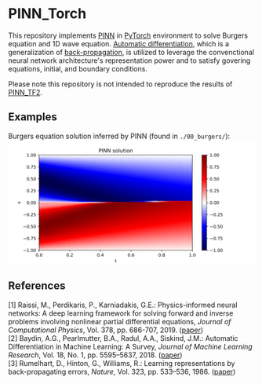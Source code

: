# PINN_Torch
This repository implements [PINN](https://doi.org/10.1016/j.jcp.2018.10.045) in [PyTorch](https://pytorch.org/) environment to solve Burgers equation and 1D wave equation. [Automatic differentiation](https://arxiv.org/abs/1502.05767), which is a generalization of [back-propagation](https://doi.org/10.1038/323533a0), is utilized to leverage the convenctional neural network architecture's representation power and to satisfy govering equations, initial, and boundary conditions. 

Please note this repository is not intended to reproduce the results of [PINN_TF2](https://github.com/ShotaDeguchi/PINN_TF2). 

## Examples
Burgers equation solution inferred by PINN (found in <code>./00_burgers/</code>):
<img src="./00_burgers/figures/infered_solution.svg">

## References
[1] Raissi, M., Perdikaris, P., Karniadakis, G.E.: Physics-informed neural networks: A deep learning framework for solving forward and inverse problems involving nonlinear partial differential equations, *Journal of Computational Physics*, Vol. 378, pp. 686-707, 2019. ([paper](https://doi.org/10.1016/j.jcp.2018.10.045))
<br>
[2] Baydin, A.G., Pearlmutter, B.A., Radul, A.A., Siskind, J.M.: Automatic Differentiation in Machine Learning: A Survey, *Journal of Machine Learning Research*, Vol. 18, No. 1, pp. 5595–5637, 2018. ([paper](https://arxiv.org/abs/1502.05767))
<br>
[3] Rumelhart, D., Hinton, G., Williams, R.: Learning representations by back-propagating errors, *Nature*, Vol. 323, pp. 533–536, 1986. ([paper](https://doi.org/10.1038/323533a0))

